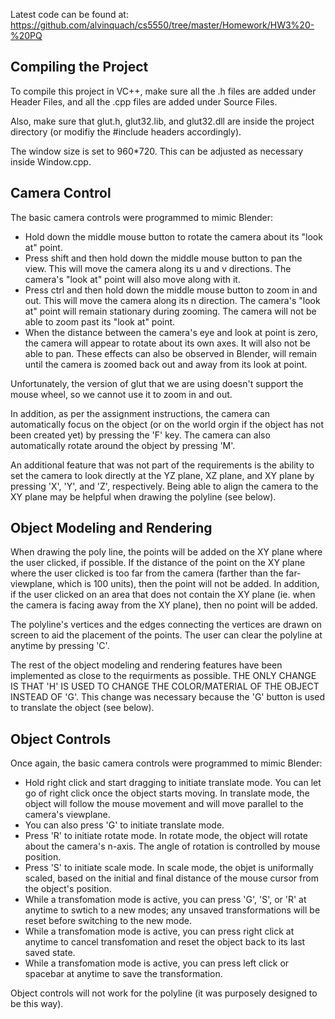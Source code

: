 Latest code can be found at: https://github.com/alvinquach/cs5550/tree/master/Homework/HW3%20-%20PQ

## Compiling the Project

To compile this project in VC++, make sure all the .h files are added under Header Files, and all the .cpp files are added under Source Files. 

Also, make sure that glut.h, glut32.lib, and glut32.dll are inside the project directory (or modifiy the #include headers accordingly).

The window size is set to 960*720. This can be adjusted as necessary inside Window.cpp.



## Camera Control

The basic camera controls were programmed to mimic Blender:

- Hold down the middle mouse button to rotate the camera about its "look at" point.
- Press shift and then hold down the middle mouse button to pan the view. This will move the camera along its u and v directions. The camera's "look at" point will also move along with it.
- Press ctrl and then hold down the middle mouse button to zoom in and out. This will move the camera along its n direction. The camera's "look at" point will remain stationary during zooming. The camera will not be able to zoom past its "look at" point.
- When the distance between the camera's eye and look at point is zero, the camera will appear to rotate about its own axes. It will also not be able to pan. These effects can also be observed in Blender, will remain until the camera is zoomed back out and away from its look at point.

Unfortunately, the version of glut that we are using doesn't support the mouse wheel, so we cannot use it to zoom in and out.

In addition, as per the assignment instructions, the camera can automatically focus on the object (or on the world orgin if the object has not been created yet) by pressing the 'F' key. The camera can also automatically rotate around the object by pressing 'M'.

An additional feature that was not part of the requirements is the ability to set the camera to look directly at the YZ plane, XZ plane, and XY plane by pressing 'X', 'Y', and 'Z', respectively. Being able to align the camera to the XY plane may be helpful when drawing the polyline (see below).



## Object Modeling and Rendering

When drawing the poly line, the points will be added on the XY plane where the user clicked, if possible. If the distance of the point on the XY plane where the user clicked is too far from the camera (farther than the far-viewplane, which is 100 units), then the point will not be added. In addition, if the user clicked on an area that does not contain the XY plane (ie. when the camera is facing away from the XY plane), then no point will be added.

The polyline's vertices and the edges connecting the vertices are drawn on screen to aid the placement of the points. The user can clear the polyline at anytime by pressing 'C'.

The rest of the object modeling and rendering features have been implemented as close to the requirments as possible. THE ONLY CHANGE IS THAT 'H' IS USED TO CHANGE THE COLOR/MATERIAL OF THE OBJECT INSTEAD OF 'G'. This change was necessary because the 'G' button is used to translate the object (see below).



## Object Controls

Once again, the basic camera controls were programmed to mimic Blender:

- Hold right click and start dragging to initiate translate mode. You can let go of right click once the object starts moving. In translate mode, the object will follow the mouse movement and will move parallel to the camera's viewplane.
- You can also press 'G' to initiate translate mode.
- Press 'R' to initiate rotate mode. In rotate mode, the object will rotate about the camera's n-axis. The angle of rotation is controlled by mouse position.
- Press 'S' to initiate scale mode. In scale mode, the objet is uniformally scaled, based on the initial and final distance of the mouse cursor from the object's position.
- While a transfomation mode is active, you can press 'G', 'S', or 'R' at anytime to swtich to a new modes; any unsaved transformations will be reset before switching to the new mode.
- While a transfomation mode is active, you can press right click at anytime to cancel transfomation and reset the object back to its last saved state.
- While a transfomation mode is active, you can press left click or spacebar at anytime to save the transformation.

Object controls will not work for the polyline (it was purposely designed to be this way).